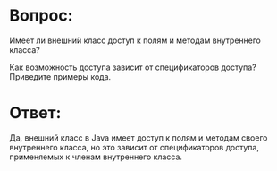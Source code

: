 # Вопрос:
Имеет ли внешний класс доступ к полям и методам внутреннего класса?

Как возможность доступа зависит от спецификаторов доступа? Приведите примеры кода.

# Ответ:

Да, внешний класс в Java имеет доступ к полям и методам своего внутреннего класса, но это зависит от спецификаторов доступа, применяемых к членам внутреннего класса.
